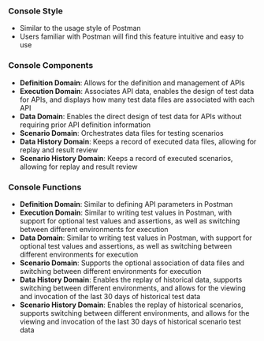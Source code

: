 ### Console Style
- Similar to the usage style of Postman
- Users familiar with Postman will find this feature intuitive and easy to use

### Console Components
- **Definition Domain**: Allows for the definition and management of APIs
- **Execution Domain**: Associates API data, enables the design of test data for APIs, and displays how many test data files are associated with each API
- **Data Domain**: Enables the direct design of test data for APIs without requiring prior API definition information
- **Scenario Domain**: Orchestrates data files for testing scenarios
- **Data History Domain**: Keeps a record of executed data files, allowing for replay and result review
- **Scenario History Domain**: Keeps a record of executed scenarios, allowing for replay and result review

### Console Functions
- **Definition Domain**: Similar to defining API parameters in Postman
- **Execution Domain**: Similar to writing test values in Postman, with support for optional test values and assertions, as well as switching between different environments for execution
- **Data Domain**: Similar to writing test values in Postman, with support for optional test values and assertions, as well as switching between different environments for execution
- **Scenario Domain**: Supports the optional association of data files and switching between different environments for execution
- **Data History Domain**: Enables the replay of historical data, supports switching between different environments, and allows for the viewing and invocation of the last 30 days of historical test data
- **Scenario History Domain**: Enables the replay of historical scenarios, supports switching between different environments, and allows for the viewing and invocation of the last 30 days of historical scenario test data
